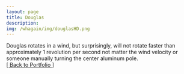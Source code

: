 ```yaml
---
layout: page
title: Douglas
description: 
img: /whagain/img/douglasHD.png
---
```


<img class="col three" src="{{ site.baseurl }}/img/douglasHD.png" alt="" title="Douglas"/>

<div class="col three caption">
Douglas rotates in a wind, but surprisingly, will not rotate faster than approximately 1 revolution per second not matter the wind velocity or someone manually turning the center aluminum pole. </div>

<div class="trigger">
	<a class="page-link" href="{{ site.baseurl }}/portfolio">[ Back to Portfolio ]</a>
</div>
